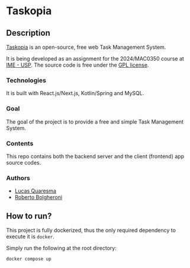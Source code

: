 # Taskopia

## Description

[Taskopia](https://github.com/lucasqml/taskopia) is an open-source, free web Task Management System.

It is being developed as an assignment for the 2024/MAC0350 course at [IME - USP](https://www.ime.usp.br/en/home/).
The source code is free under the [GPL license](https://www.gnu.org/licenses/gpl-3.0.html).

### Technologies

It is built with React.js/Next.js, Kotlin/Spring and MySQL.

### Goal

The goal of the project is to provide a free and simple Task Management System.

### Contents

This repo contains both the backend server and the client (frontend) app source codes. 

### Authors

- [Lucas Quaresma](https://github.com/lucasqml)
- [Roberto Bolgheroni](https://github.com/bolgheroni)

## How to run?

This project is fully dockerized, thus the only required dependency to execute it is `docker`.

Simply run the following at the root directory:

```bash
docker compose up
```
